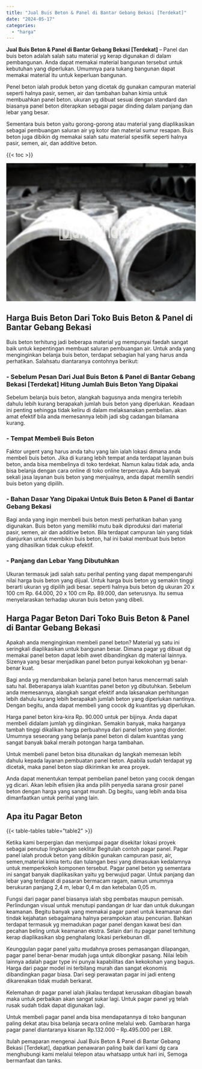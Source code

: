 ```yaml
---
title: "Jual Buis Beton & Panel di Bantar Gebang Bekasi [Terdekat]"
date: "2024-05-17"
categories: 
  - "harga"
---
```


**Jual Buis Beton & Panel di Bantar Gebang Bekasi \[Terdekat\]** – Panel dan buis beton adalah salah satu material yg kerap digunakan di dalam pembangunan. Anda dapat memakai material bangunan tersebut untuk kebutuhan yang diperlukan. Umumnya para tukang bangunan dapat memakai material itu untuk keperluan bangunan.

Penel beton ialah produk beton yang dicetak dg gunakan campuran material seperti halnya pasir, semen, air dan tambahan bahan kimia untuk membuahkan panel beton. ukuran yg dibuat sesuai dengan standard dan biasanya panel beton diterapkan sebagai pagar dinding dalam panjang dan lebar yang besar.

Sementara buis beton yaitu gorong-gorong atau material yang diaplikasikan sebagai pembuangan saluran air yg kotor dan material sumur resapan. Buis beton juga dibikin dg memakai salah satu material spesifik seperti halnya pasir, semen, air, dan additive beton.

{{< toc >}}

![Jual Buis Beton & Panel di Bantar Gebang Bekasi [Terdekat]](/images/jual-panel-buis-beton-murah-45.png)

## Harga Buis Beton Dari Toko Buis Beton & Panel di Bantar Gebang Bekasi

Buis beton terhitung jadi beberapa material yg mempunyai faedah sangat baik untuk kepentingan membuat saluran pembuangan air. Untuk anda yang menginginkan belanja buis beton, terdapat sebagian hal yang harus anda perhatikan. Salahsatu diantaranya contohnya berikut:

### \- Sebelum Pesan Dari Jual Buis Beton & Panel di Bantar Gebang Bekasi \[Terdekat\] Hitung Jumlah Buis Beton Yang Dipakai

Sebelum belanja buis beton, alangkah bagusnya anda mengira terlebih dahulu lebih kurang berapakah jumlah buis beton yang diperlukan. Keadaan ini penting sehingga tidak keliru di dalam melaksanakan pembelian. akan amat efektif bila anda memesannya lebih jadi sbg cadangan bilamana kurang.

### \- Tempat Membeli Buis Beton

Faktor urgent yang harus anda tahu yang lain ialah lokasi dimana anda membeli buis beton. Jika di kurang lebih tempat anda terdapat layanan buis beton, anda bisa membelinya di toko terdekat. Namun kalau tidak ada, anda bisa belanja dengan cara online di toko online terpercaya. Ada banyak sekali jasa layanan buis beton yang menjualnya, anda dapat memilih sendiri buis beton yang dipilih.

### \- Bahan Dasar Yang Dipakai Untuk Buis Beton & Panel di Bantar Gebang Bekasi

Bagi anda yang ingin membeli buis beton mesti perhatikan bahan yang digunakan. Buis beton yang memiliki mutu baik diproduksi dari material pasir, semen, air dan additive beton. Bila terdapat campuran lain yang tidak dianjurkan untuk membikin buis beton, hal ini bakal membuat buis beton yang dihasilkan tidak cukup efektif.

### \- Panjang dan Lebar Yang Dibutuhkan

Ukuran termasuk jadi salah satu perihal penting yang dapat mempengaruhi nilai harga buis beton yang dijual. Untuk harga buis beton yg semakin tinggi berarti ukuran yg dipilih jadi besar. seperti halnya buis beton dg ukuran 20 x 100 cm Rp. 64.000, 20 x 100 cm Rp. 89.000, dan seterusnya. Itu semua menyelaraskan terhadap ukuran buis beton yang dibeli.

## Harga Pagar Beton Dari Toko Buis Beton & Panel di Bantar Gebang Bekasi

Apakah anda menginginkan membeli panel beton? Material yg satu ini seringkali diaplikasikan untuk bangunan besar. Dimana pagar yg dibuat dg memakai panel beton dapat lebih awet dibandingkan dg material lainnya. Sizenya yang besar menjadikan panel beton punyai kekokohan yg benar-benar kuat.

Bagi anda yg mendambakan belanja panel beton harus mencermati salah satu hal. Beberapanya ialah kuantitas panel beton yg dibutuhkan. Sebelum anda memesannya, alangkah sangat efektif anda laksanakan perhitungan lebih dahulu kurang lebih berapakah jumlah beton yang diperlukan nantinya. Dengan begitu, anda dapat membeli yang cocok dg kuantitas yg diperlukan.

Harga panel beton kira-kira Rp. 90.000 untuk per bijinya. Anda dapat membeli didalam jumlah yg diinginkan. Semakin banyak, maka harganya tambah tinggi dikalikan harga perbuahnya dari panel beton yang diorder. Umumnya seseorang yang belanja panel beton di dalam kuantitas yang sangat banyak bakal meraih potongan harga tambahan.

Untuk membeli panel beton bisa ditunaikan dg langkah memesan lebih dahulu kepada layanan pembuatan panel beton. Apabila sudah terdapat yg dicetak, maka panel beton siap dikirimkan ke area proyek.

Anda dapat menentukan tempat pembelian panel beton yang cocok dengan yg dicari. Akan lebih efisien jika anda pilih penyedia sarana grosir panel beton dengan harga yang sangat murah. Dg begitu, uang lebih anda bisa dimanfaatkan untuk perihal yang lain.

## Apa itu Pagar Beton

{{< table-tables table="table2" >}}

Ketika kami berpergian dan menjumpai pagar disekitar lokasi proyek sebagai penutup lingkungan seklitar Begitulah contoh pagar panel. Pagar panel ialah produk beton yang dibikin gunakan campuran pasir, air, semen,material kimia tertu dan tulangan besi yang dimasukan kedalamnya untuk memperkokoh komponen tersebut. Pagar panel beton yg sementara ini sangat banyak diaplikasikan yaitu yg berwujud pagar. Untuk panjang dan lebar yang terdapat di pasaran bermacam ragam, namun umumnya berukuran panjang 2,4 m, lebar 0,4 m dan ketebalan 0,05 m.

Fungsi dari pagar panel biasanya ialah sbg pembatas maupun pemisah. Perlindungan visual untuk menutupi pandangan dr luar dan untuk dukungan keamanan. Begitu banyak yang memakai pagar panel untuk keamanan dari tindak kejahatan sebagaimana halnya perampokan atau pencurian. Bahkan terdapat termasuk yg memadukan pagar panel dengan kawat besi dan pecahan beling untuk keamanan ekstra. Selain dari itu pagar panel terhitung kerap diaplikasikan sbg penghalang lokasi perkebunan dll.

Keunggulan pagar panel yaitu mudahnya proses pemasangan dilapangan, pagar panel benar-benar mudah juga untuk dibongkar pasang. Nilai lebih lainnya adalah pagar type ini punyai kapabilitas dan kekokohan yang bagus. Harga dari pagar model ini terbilang murah dan sangat ekonomis dibandingkan pagar biasa. Dari segi perawatan pagar ini jadi enteng dikarenakan tidak mudah berkarat.

Kelemahan dr pagar panel ialah jikalau terdapat kerusakan dibagian bawah maka untuk perbaikan akan sangat sukar lagi. Untuk pagar panel yg telah rusak sudah tidak dapat digunakan lagi.

Untuk membeli pagar panel anda bisa mendapatannya di toko bangunan paling dekat atau bisa belanja secara online melalui web. Gambaran harga pagar panel diantaranya kisaran Rp.132.000 – Rp.495.000 per LBR.

Itulah pemaparan mengenai Jual Buis Beton & Panel di Bantar Gebang Bekasi \[Terdekat\], dapatkan penawaran paling baik dari kami dg cara menghubungi kami melalui telepon atau whatsapp untuk hari ini, Semoga bermanfaat dan tanks.
